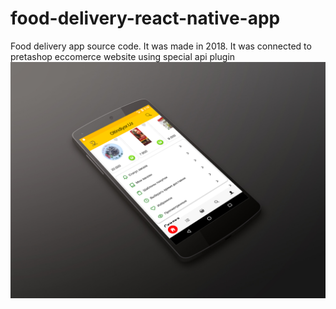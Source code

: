 # food-delivery-react-native-app
Food delivery app source code. 
It was made in 2018. It was connected to pretashop eccomerce website using special api plugin
![plot](./assets/img/unnamed.webp)
